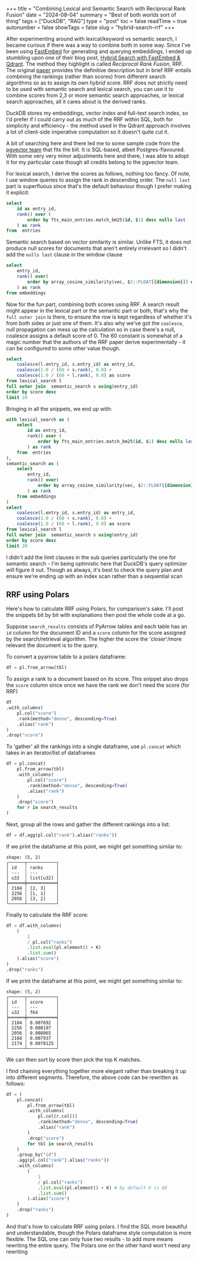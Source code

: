 +++
title = "Combining Lexical and Semantic Search with Reciprocal Rank Fusion"
date = "2024-08-04"
summary = "Best of both worlds sort of thing"
tags = ["DuckDB", "RAG"]
type = "post"
toc = false
readTime = true
autonumber = false
showTags = false
slug = "hybrid-search-rrf"
+++

After experimenting around with lexical/keyword vs semantic search, I became
curious if there was a way to combine both in some way. Since I've been using
[FastEmbed](https://github.com/qdrant/fastembed) for generating and querying
embeddings, I ended up stumbling upon one of their blog post,
[Hybrid Search with FastEmbed & Qdrant](https://qdrant.github.io/fastembed/examples/Hybrid_Search/).
The method they highlight is called _Reciprocal Rank Fusion_, RRF. The original
[paper](https://plg.uwaterloo.ca/~gvcormac/cormacksigir09-rrf.pdf) provides the
definitive description but in brief RRF entails combining the rankings (rather
than scores) from different search algorithms so as to assign its own _hybrid_
score. RRF does not strictly need to be used with semantic search and lexical
search, you can use it to combine scores from 2,3 or more semantic search
approaches, or lexical search approaches, all it cares about is the derived
ranks.

DuckDB stores my embeddings, vector index and full-text search index, so I'd
prefer if I could carry out as much of the RRF within SQL, both for simplicity
and efficiency - the method used in the Qdrant approach involves a lot of
client-side imperative computation so it doesn't quite cut it.

A bit of searching here and there led me to some sample code from the
[pgvector team](https://github.com/pgvector/pgvector-python/blob/master/examples/hybrid_search_rrf.py)
that fits the bill. It is SQL-based, albeit Postgres-flavoured. With some very
very minor adjustments here and there, I was able to adopt it for my particular
case though all credits belong to the pgvector team.

For lexical search, I derive the scores as follows, nothing too fancy. Of note,
I use window queries to assign the rank in descending order. The `null last`
part is superfluous since that's the default behaviour though I prefer making it
explicit:

```sql
select
    id as entry_id,
    rank() over (
        order by fts_main_entries.match_bm25(id, $1) desc nulls last
    ) as rank
from  entries
```

Semantic search based on vector similarity is similar. Unlike FTS, it does not
produce null scores for documents that aren't entirely irrelevant so I didn't
add the `nulls last` clause in the window clause

```sql
select
    entry_id,
    rank() over(
        order by array_cosine_similarity(vec, $2::FLOAT[{dimension}]) desc
    ) as rank
from embeddings
```

Now for the fun part, combining both scores using RRF. A search result might
appear in the lexical part or the semantic part or both, that's why the
`full outer join` is there, to ensure the row is kept regardless of whether it's
from both sides or just one of them. It's also why we've got the `coalesce`,
null propagation can mess up the calculation so in case there's a null, coalesce
assigns a default score of 0. The 60 constant is somewhat of a magic number that
the authors of the RRF paper derive experimentally - it can be configured to
some other value though.

```sql
select
    coalesce(l.entry_id, s.entry_id) as entry_id,
    coalesce(1.0 / (60 + s.rank), 0.0) +
    coalesce(1.0 / (60 + l.rank), 0.0) as score
from lexical_search l
full outer join  semantic_search s using(entry_id)
order by score desc
limit 20
```

Bringing in all the snippets, we end up with:

```sql
with lexical_search as (
    select
        id as entry_id,
        rank() over (
            order by fts_main_entries.match_bm25(id, $1) desc nulls last
        ) as rank
    from  entries
),
semantic_search as (
    select
        entry_id,
        rank() over(
            order by array_cosine_similarity(vec, $2::FLOAT[{dimension}]) desc
        ) as rank
    from embeddings
)
select
    coalesce(l.entry_id, s.entry_id) as entry_id,
    coalesce(1.0 / (60 + s.rank), 0.0) +
    coalesce(1.0 / (60 + l.rank), 0.0) as score
from lexical_search l
full outer join  semantic_search s using(entry_id)
order by score desc
limit 20
```

I didn't add the limit clauses in the sub queries particularly the one for
semantic search - I'm being optimistic here that DuckDB's query optimizer will
figure it out. Though as always, it's best to check the query plan and ensure
we're ending up with an index scan rather than a sequential scan

## RRF using Polars

Here's how to calculate RRF using Polars, for comparison's sake. I'll post the
snippets bit by bit with explanations then post the whole code at a go.

Suppose `search_results` consists of PyArrow tables and each table has an `id`
column for the document ID and a `score` column for the score assigned by the
search/retrieval algorithm. The higher the score the 'closer'/more relevant the
document is to the query.

To convert a pyarrow table to a polars dataframe:

```python
df = pl.from_arrow(tbl)
```

To assign a rank to a document based on its score. This snippet also drops the
`score` column since once we have the rank we don't need the score (for RRF)

```python
df
.with_columns(
    pl.col("score")
    .rank(method="dense", descending=True)
    .alias("rank")
)
.drop("score")
```

To 'gather' all the rankings into a single dataframe, use `pl.concat` which
takes in an iterator/list of dataframes

```python
df = pl.concat(
    pl.from_arrow(tbl)
    .with_columns(
        pl.col("score")
        .rank(method="dense", descending=True)
        .alias("rank")
    )
    .drop("score")
    for r in search_results
)
```

Next, group all the rows and gather the different rankings into a list:

```python
df = df.agg(pl.col("rank").alias("ranks"))
```

If we print the dataframe at this point, we might get something similar to:

```
shape: (5, 2)
┌──────┬───────────┐
│ id   ┆ ranks     │
│ ---  ┆ ---       │
│ u32  ┆ list[u32] │
╞══════╪═══════════╡
│ 2104 ┆ [2, 3]    │
│ 2256 ┆ [1, 1]    │
│ 2056 ┆ [3, 2]    │
└──────┴───────────┘
```

Finally to calculate the RRF score:

```python
df = df.with_columns(
    (
        1
        / pl.col("ranks")
        .list.eval(pl.element() + K)
        .list.sum()
    ).alias("score")
)
.drop("ranks")
```

If we print the dataframe at this point, we might get something similar to:

```
shape: (5, 2)
┌──────┬───────────┐
│ id   ┆ score     │
│ ---  ┆ ---       │
│ u32  ┆ f64       │
╞══════╪═══════════╡
│ 2104 ┆ 0.007692  │
│ 2256 ┆ 0.008197  │
│ 2056 ┆ 0.008065  │
│ 2168 ┆ 0.007937  │
│ 2174 ┆ 0.0078125 │
└──────┴───────────┘
```

We can then sort by score then pick the top K matches.

I find chaining everything together more elegant rather than breaking it up into
different segments. Therefore, the above code can be rewritten as follows:

```python
df = (
    pl.concat(
        pl.from_arrow(tbl)
        .with_columns(
            pl.col(r.col())
            .rank(method="dense", descending=True)
            .alias("rank")
        )
        .drop("score")
        for tbl in search_results
    )
    .group_by("id")
    .agg(pl.col("rank").alias("ranks"))
    .with_columns(
        (
            1
            / pl.col("ranks")
            .list.eval(pl.element() + K) # by default K is 60
            .list.sum()
        ).alias("score")
    )
    .drop("ranks")
)
```

And that's how to calculate RRF using polars. I find the SQL more beautiful and
understandable, though the Polars dataframe style computation is more flexible.
The SQL one can only fuse two results - to add more means rewriting the entire
query. The Polars one on the other hand won't need any rewriting